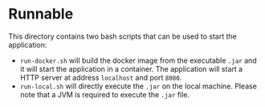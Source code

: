 # Runnable

This directory contains two bash scripts that can be used to start the application: 

- `run-docker.sh` will build the docker image from the executable `.jar` and it will start the application in a container. The application will start a HTTP server at address `localhost` and port `8080`.
- `run-local.sh` will directly execute the `.jar` on the local machine. Please note that a JVM is required to execute the `.jar` file. 